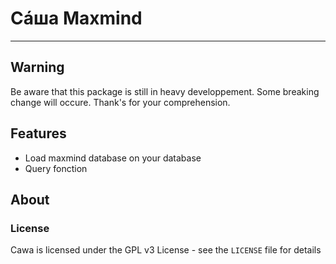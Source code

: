 # Сáша Maxmind
-----

## Warning
Be aware that this package is still in heavy developpement.
Some breaking change will occure. Thank's for your comprehension.

## Features
* Load maxmind database on your database
* Query fonction

## About

### License

Cawa is licensed under the GPL v3 License - see the `LICENSE` file for details
